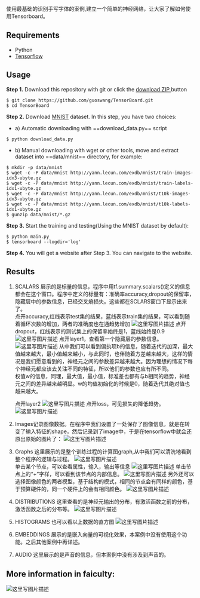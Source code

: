 使用最基础的识别手写字体的案例,建立一个简单的神经网络，让大家了解如何使用Tensorboard。
## Requirements
- Python
- [Tensorflow](https://github.com/tensorflow/tensorflow)
## Usage
**Step 1.** Download this repository with git or click the [download ZIP ](https://github.com/guoswang/TensorBoard/archive/master.zip)button

```
$ git clone https://github.com/guoswang/TensorBoard.git
$ cd TensorBoard
```
**Step 2.** Download [MNIST](http://yann.lecun.com/exdb/mnist/) dataset. In this step, you have two choices:  
- a) Automatic downloading with  ==download_data.py== script

```
$ python download_data.py  
```
- b) Manual downloading with wget or other tools, move and extract dataset into ==data/mnist== directory, for example:

```
$ mkdir -p data/mnist
$ wget -c -P data/mnist http://yann.lecun.com/exdb/mnist/train-images-idx3-ubyte.gz
$ wget -c -P data/mnist http://yann.lecun.com/exdb/mnist/train-labels-idx1-ubyte.gz
$ wget -c -P data/mnist http://yann.lecun.com/exdb/mnist/t10k-images-idx3-ubyte.gz
$ wget -c -P data/mnist http://yann.lecun.com/exdb/mnist/t10k-labels-idx1-ubyte.gz
$ gunzip data/mnist/*.gz
```
**Step 3.** Start the training and testing(Using the MNIST dataset by default):

```
$ python main.py
$ tensorboard --logdir='log'
```
**Step 4.** You will get a website after Step 3. You can navigate to the website.
## Results
1. SCALARS
展示的是标量的信息，程序中用tf.summary.scalars()定义的信息都会在这个窗口。程序中定义的标量有：准确率accuracy,dropout的保留率，隐藏层中的参数信息，已经交叉熵损失。这些都在SCLARS窗口下显示出来了。  
点开accuracy,红线表示test集的结果，蓝线表示train集的结果，可以看到随着循环次数的增加，两者的准确度也在通趋势增加
![这里写图片描述](http://img.blog.csdn.net/20180122100335577)
点开dropout，红线表示的测试集上的保留率始终是1，蓝线始终是0.9  
![这里写图片描述](http://img.blog.csdn.net/20180122100613016)
点开layer1，查看第一个隐藏层的参数信息。 
![这里写图片描述](http://img.blog.csdn.net/20180122100802424)
从中我们可以看到偏执项b的信息，随着迭代的加深，最大值越来越大，最小值越来越小，与此同时，也伴随着方差越来越大，这样的情况是我们愿意看到的，神经元之间的参数差异越来越大。因为理想的情况下每个神经元都应该去关注不同的特征，所以他们的参数也应有所不同。     
权值w的信息，同理，最大值，最小值，标准差也都有与b相同的趋势，神经元之间的差异越来越明显。w的均值初始化的时候是0，随着迭代其绝对值也越来越大。  

   点开layer2
![这里写图片描述](http://img.blog.csdn.net/20180122100943794)
点开loss，可见损失的降低趋势。
![这里写图片描述](http://img.blog.csdn.net/20180122101408907)  
2. Images记录图像数据。在程序中我们设置了一处保存了图像信息，就是在转变了输入特征的shape，然后记录到了image中，于是在tensorflow中就会还原出原始的图片了：
![这里写图片描述](http://img.blog.csdn.net/20180122103113002)
3. Graphs 这里展示的是整个训练过程的计算图graph,从中我们可以清洗地看到整个程序的逻辑与过程。 
![这里写图片描述](http://img.blog.csdn.net/20180122103012692)  
单击某个节点，可以查看属性，输入，输出等信息 
![这里写图片描述](http://img.blog.csdn.net/20180122103516703)
单击节点上的“+”字样，可以看到该节点的内部信息。 
![这里写图片描述](http://img.blog.csdn.net/20180122104955559)
另外还可以选择图像颜色的两者模型，基于结构的模式，相同的节点会有同样的颜色，基于预算硬件的，同一个硬件上的会有相同颜色。 
![这里写图片描述](http://img.blog.csdn.net/20180122103810888)
4. DISTRIBUTIONS 
这里查看的是神经元输出的分布，有激活函数之前的分布，激活函数之后的分布等。
![这里写图片描述](http://img.blog.csdn.net/20180122104002479)
5. HISTOGRAMS 
也可以看以上数据的直方图 
![这里写图片描述](http://img.blog.csdn.net/20180122104807419)
6. EMBEDDINGS
展示的是嵌入向量的可视化效果，本案例中没有使用这个功能。之后其他案例中再详述。
7. AUDIO
这里展示的是声音的信息，但本案例中没有涉及到声音的。
## More information in faiculty:
![这里写图片描述](http://img.blog.csdn.net/20180122102309282)
